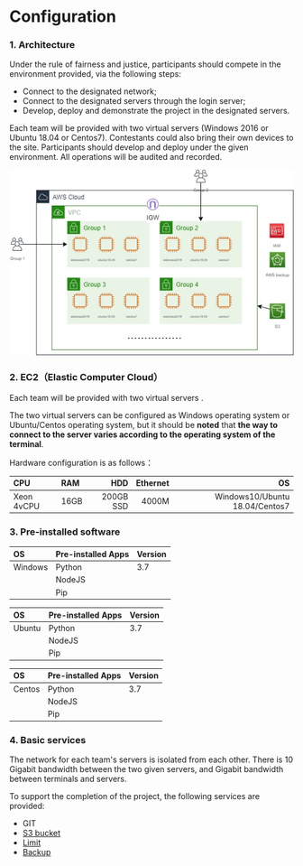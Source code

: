 # Configuration

### 1. Architecture

Under the rule of fairness and justice, participants should compete in the environment provided, via the following steps: 

* Connect to the designated network; 
* Connect to the designated servers through the login server; 
* Develop, deploy and demonstrate the project in the designated servers.

 Each team will be provided with  two virtual servers \(Windows 2016 or Ubuntu 18.04 or Centos7\). Contestants could also bring their own devices to the site. Participants should develop and deploy under the given environment. All operations will be audited and recorded.

![](../../.gitbook/assets/image%20%2867%29.png)

### 2.  EC2（Elastic Computer Cloud）

Each team will be provided  with two virtual servers .

The two virtual servers can be configured as Windows operating system or Ubuntu/Centos operating system, but it should be **noted** that **the way to connect to the server varies according to the operating system of the terminal**.

Hardware configuration is as follows：

| CPU | RAM | HDD | Ethernet | OS |
| :--- | :--- | ---: | ---: | ---: |
| Xeon 4vCPU | 16GB | 200GB SSD | 4000M | Windows10/Ubuntu 18.04/Centos7 |

### 3.  Pre-installed software

| OS | Pre-installed Apps | Version |
| :--- | :--- | :--- |
| Windows | Python | 3.7 |
|  | NodeJS |  |
|  | Pip |  |

| OS | Pre-installed Apps | Version |
| :--- | :--- | :--- |
| Ubuntu | Python | 3.7 |
|  | NodeJS |  |
|  | Pip |  |

| OS | Pre-installed Apps | Version |
| :--- | :--- | :--- |
| Centos | Python | 3.7 |
|  | NodeJS |  |
|  | Pip |  |

### **4.  Basic services**

The network for each team's servers is isolated from each other. There is 10 Gigabit bandwidth between the two given servers, and Gigabit bandwidth between terminals and servers. 

To support the completion of the project, the following services are provided:

* GIT  
* [S3 bucket](../../service-documents/aws-s3.md)
* [Limit ](limit.md)
* [Backup](../../operation-manual/develops-and-backup.md) 



